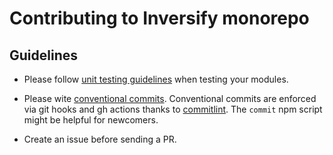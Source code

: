 # Contributing to Inversify monorepo

## Guidelines

- Please follow [unit testing guidelines](./docs/testing/unit-testing.md) when testing your modules.

- Please wite [conventional commits](https://www.conventionalcommits.org/en/v1.0.0/). Conventional commits are enforced via git hooks and gh actions thanks to [commitlint](https://commitlint.js.org/). The `commit` npm script might be helpful for newcomers.

- Create an issue before sending a PR.
